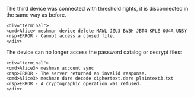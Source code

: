
The third device was connected with threshold rights, it is disconnected in the same
way as before.


~~~~
<div="terminal">
<cmd>Alice> meshman device delete MAWL-JZU3-BV3H-JBT4-KPLE-OU4A-UNSY
<rsp>ERROR - Cannot access a closed file.
</div>
~~~~

The device can no longer access the password catalog or decrypt files:


~~~~
<div="terminal">
<cmd>Alice3> meshman account sync
<rsp>ERROR - The server returned an invalid response.
<cmd>Alice3> meshman dare decode ciphertext.dare plaintext3.txt
<rsp>ERROR - A cryptographic operation was refused.
</div>
~~~~


